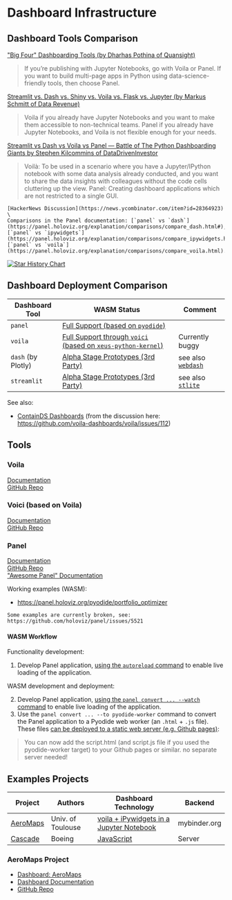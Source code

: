 # Dashboard Infrastructure

## Dashboard Tools Comparison

["Big Four" Dashboarding Tools (by Dharhas Pothina of Quansight)](https://quansight.com/post/dash-voila-panel-streamlit-our-thoughts-on-the-big-four-dashboarding-tools/)

> If you’re publishing with Jupyter Notebooks, go with Voila or Panel. If you want to build multi-page apps in Python using data-science-friendly tools, then choose Panel.

[Streamlit vs. Dash vs. Shiny vs. Voila vs. Flask vs. Jupyter (by Markus Schmitt of Data Revenue)](https://www.datarevenue.com/en-blog/data-dashboarding-streamlit-vs-dash-vs-shiny-vs-voila)

> Voila if you already have Jupyter Notebooks and you want to make them accessible to non-technical teams. Panel if you already have Jupyter Notebooks, and Voila is not flexible enough for your needs.

[Streamlit vs Dash vs Voila vs Panel — Battle of The Python Dashboarding Giants by Stephen Kilcommins of DataDrivenInvestor](https://medium.datadriveninvestor.com/streamlit-vs-dash-vs-voilà-vs-panel-battle-of-the-python-dashboarding-giants-177c40b9ea57#8026)

> Voilà: To be used in a scenario where you have a Jupyter/IPython notebook with some data analysis already conducted, and you want to share the data insights with colleagues without the code cells cluttering up the view. Panel: Creating dashboard applications which are not restricted to a single GUI.

```{seealso}
[HackerNews Discussion](https://news.ycombinator.com/item?id=28364923) \
Comparisons in the Panel documentation: [`panel` vs `dash`](https://panel.holoviz.org/explanation/comparisons/compare_dash.html#), [`panel` vs `ipywidgets`](https://panel.holoviz.org/explanation/comparisons/compare_ipywidgets.html), [`panel` vs `voila`](https://panel.holoviz.org/explanation/comparisons/compare_voila.html).
```

[![Star History Chart](https://api.star-history.com/svg?repos=holoviz/panel,plotly/dash,voila-dashboards/voila,voila-dashboards/voici,streamlit/streamlit,jupyter-widgets/ipywidgets&type=Date)](https://star-history.com/#holoviz/panel&plotly/dash&voila-dashboards/voila&voila-dashboards/voici&streamlit/streamlit&jupyter-widgets/ipywidgets&Date)

## Dashboard Deployment Comparison

| Dashboard Tool | WASM Status | Comment |
| -------------- | ----------- | ------- |
| `panel` | [Full Support (based on `pyodide`)](https://panel.holoviz.org/how_to/wasm/index.html) | |
| `voila` | [Full Support through `voici` (based on `xeus-python-kernel`)](https://voici.readthedocs.io/en/latest/) | Currently buggy |
| `dash` (by Plotly) | [Alpha Stage Prototypes (3rd Party)](https://medium.com/plotly/dash-club-6-webassembly-summer-app-challenge-show-tell-60a3b1cd9f41) | see also [`webdash`](https://github.com/ibdafna/webdash) |
| `streamlit` | [Alpha Stage Prototypes (3rd Party)](https://discuss.streamlit.io/t/new-library-stlite-a-port-of-streamlit-to-wasm-powered-by-pyodide/25556) | see also [`stlite`](https://github.com/whitphx/stlite) |

See also:

- [ContainDS Dashboards](https://github.com/ideonate/cdsdashboards) (from the discussion here: https://github.com/voila-dashboards/voila/issues/112)

## Tools

### Voila

[Documentation](https://voila.readthedocs.io/) \
[GitHub Repo](https://github.com/voila-dashboards/voila)

### Voici (based on Voila)

[Documentation](https://voici.readthedocs.io/en/latest/) \
[GitHub Repo](https://github.com/voila-dashboards/voici)

### Panel

[Documentation](https://panel.holoviz.org) \
[GitHub Repo](https://github.com/holoviz/panel) \
["Awesome Panel" Documentation](https://awesome-panel.org)

Working examples (WASM):

 - https://panel.holoviz.org/pyodide/portfolio_optimizer

```{note}
Some examples are currently broken, see: https://github.com/holoviz/panel/issues/5521
```

#### WASM Workflow

Functionality development:

1. Develop Panel application, [using the `autoreload` command](https://panel.holoviz.org/how_to/server/commandline.html#launching-a-server-on-the-commandline) to enable live loading of the application.

WASM development and deployment:

2. Develop Panel application, [using the `panel convert ... --watch` command](https://panel.holoviz.org/how_to/wasm/convert.html#converting-panel-applications) to enable live loading of the application.
3. Use the `panel convert ... --to pyodide-worker` command to convert the Panel application to a Pyodide web worker (an `.html` + `.js` file). These files [can be deployed to a static web server (e.g. Github pages)](https://panel.holoviz.org/how_to/wasm/convert.html#example):

> You can now add the script.html (and script.js file if you used the pyodide-worker target) to your Github pages or similar. no separate server needed!

## Examples Projects

| Project | Authors | Dashboard Technology | Backend | 
| ---- | ------- | ---------- | ------- |
| [AeroMaps](https://github.com/AeroMAPS/AeroMAPS) | Univ. of Toulouse | [voila + iPywidgets in a Jupyter Notebook](https://github.com/AeroMAPS/AeroMAPS/blob/ba80176a1d02caeed706a88063f8834f50b82416/aeromaps/gui/graphical_user_interface.py#L754) | mybinder.org |
| [Cascade](https://cascade.boeing.com/strategy) | Boeing | [JavaScript](https://builtwith.com/?https%3a%2f%2fcascade.boeing.com%2fstrategy) | Server |

### AeroMaps Project

- [Dashboard: AeroMaps](https://aeromaps.isae-supaero.fr)
- [Dashboard Documentation](https://aeromaps.github.io/AeroMAPS/intro.html)
- [GitHub Repo](https://github.com/AeroMAPS/AeroMAPS?tab=readme-ov-file)
